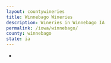 ```yaml
---
layout: countywineries
title: Winnebago Wineries
description: Wineries in Winnebago IA
permalink: /iowa/winnebago/
county: winnebago
state: ia
---
```

-
